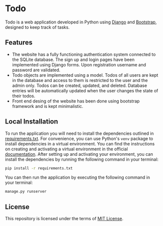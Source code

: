 # Todo

Todo is a web application developed in Python using [Django](https://www.djangoproject.com/) and [Bootstrap](https://getbootstrap.com/docs/), designed to keep track of tasks.

## Features

- The website has a fully functioning authentication system connected to the SQLite database. The sign up and login pages have been implemented using Django forms. Upon registration username and password are validated.
- Todo objects are implemented using a model. Todos of all users are kept in the database and access to them is restricted to the user and the admin only. Todos can be created, updated, and deleted. Database entries will be automatically updated when the user changes the state of their todos.
- Front end desing of the website has been done using bootstrap framework and is kept minimalistic.

## Local Installation

To run the application you will need to install the dependencies outlined in [requirements.txt](requirements.txt). For convenience, you can use Python's `venv` package to install dependencies in a virtual environment. You can find the instructions on creating and activating a virtual environment in the official [documentation](https://docs.python.org/3.10/library/venv.html). After setting up and activating your environment, you can install the dependencies by running the following command in your terminal:

```bash
pip install -r requirements.txt
```

You can then run the application by executing the following command in your terminal:

```bash
manage.py runserver
```


## License

This repository is licensed under the terms of [MIT License](LICENSE).
